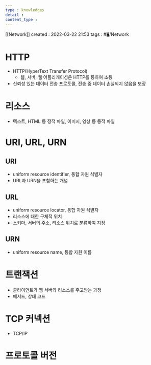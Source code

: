 ```yaml
---
type : knowledges
detail : 
content_type :
---
```


[[Network]]
created : 2022-03-22 21:53
tags : #🖥️/Network 

# HTTP
- HTTP(HyperText Transfer Protocol)
	- 웹, 서버, 웹 어플리캐이셩은 HTTP를 통하여 소통
- 신뢰성 있는 데이터 전송 프로토콜, 전송 중 데이터 손실되지 않음을 보장

# 리소스
- 텍스트, HTML 등 정적 파일, 이미지, 영상 등 동적 파일

# URI, URL, URN
## URI
- uniform resource identifier, 통합 자원 식별자
- URL과 URN을 포함하는 개념

## URL
- uniform resource locator, 통합 자원 식별자
- 리소스에 대한 구체적 위치
- 스키마, 서버의 주소, 리소스 위치로 분류하여 지정

## URN
- uniform resource name, 통합 자원 이름

# 트랜잭션
- 클라이언트가 웹 서버와 리소스를 주고받는 과정
- 메서드, 상태 코드

# TCP 커넥션
- TCP/IP

# 프로토콜 버전
